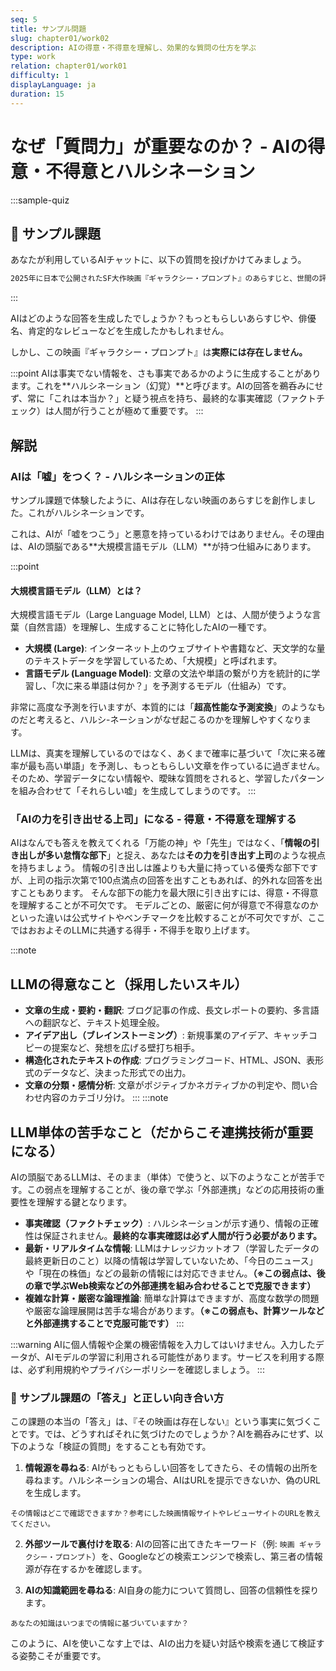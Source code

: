 ```yaml
---
seq: 5
title: サンプル問題
slug: chapter01/work02
description: AIの得意・不得意を理解し、効果的な質問の仕方を学ぶ
type: work
relation: chapter01/work01
difficulty: 1
displayLanguage: ja
duration: 15
---
```


# なぜ「質問力」が重要なのか？ - AIの得意・不得意とハルシネーション

:::sample-quiz
## 📝 サンプル課題

あなたが利用しているAIチャットに、以下の質問を投げかけてみましょう。
```markdown
2025年に日本で公開されたSF大作映画『ギャラクシー・プロンプト』のあらすじと、世間の評価を教えてください。
```
:::

AIはどのような回答を生成したでしょうか？もっともらしいあらすじや、俳優名、肯定的なレビューなどを生成したかもしれません。

しかし、この映画『ギャラクシー・プロンプト』は**実際には存在しません。**

:::point
AIは事実でない情報を、さも事実であるかのように生成することがあります。これを**ハルシネーション（幻覚）**と呼びます。AIの回答を鵜呑みにせず、常に「これは本当か？」と疑う視点を持ち、最終的な事実確認（ファクトチェック）は人間が行うことが極めて重要です。
:::

## 解説

### AIは「嘘」をつく？ - ハルシネーションの正体

サンプル課題で体験したように、AIは存在しない映画のあらすじを創作しました。これがハルシネーションです。

これは、AIが「嘘をつこう」と悪意を持っているわけではありません。その理由は、AIの頭脳である**大規模言語モデル（LLM）**が持つ仕組みにあります。

:::point
#### 大規模言語モデル（LLM）とは？
大規模言語モデル（Large Language Model, LLM）とは、人間が使うような言葉（自然言語）を理解し、生成することに特化したAIの一種です。

- **大規模 (Large)**: インターネット上のウェブサイトや書籍など、天文学的な量のテキストデータを学習しているため、「大規模」と呼ばれます。
- **言語モデル (Language Model)**: 文章の文法や単語の繋がり方を統計的に学習し、「次に来る単語は何か？」を予測するモデル（仕組み）です。

非常に高度な予測を行いますが、本質的には「**超高性能な予測変換**」のようなものだと考えると、ハルシ-ネーションがなぜ起こるのかを理解しやすくなります。

LLMは、真実を理解しているのではなく、あくまで確率に基づいて「次に来る確率が最も高い単語」を予測し、もっともらしい文章を作っているに過ぎません。そのため、学習データにない情報や、曖昧な質問をされると、学習したパターンを組み合わせて「それらしい嘘」を生成してしまうのです。
:::

### 「AIの力を引き出せる上司」になる - 得意・不得意を理解する

AIはなんでも答えを教えてくれる「万能の神」や「先生」ではなく、「**情報の引き出しが多い怠惰な部下**」と捉え、あなたは**その力を引き出す上司**のような視点を持ちましょう。
情報の引き出しは誰よりも大量に持っている優秀な部下ですが、上司の指示次第で100点満点の回答を出すこともあれば、的外れな回答を出すこともあります。
そんな部下の能力を最大限に引き出すには、得意・不得意を理解することが不可欠です。
モデルごとの、厳密に何が得意で不得意なのかといった違いは公式サイトやベンチマークを比較することが不可欠ですが、ここではおおよそのLLMに共通する得手・不得手を取り上げます。

:::note
## LLMの得意なこと（採用したいスキル）
- **文章の生成・要約・翻訳**: ブログ記事の作成、長文レポートの要約、多言語への翻訳など、テキスト処理全般。
- **アイデア出し（ブレインストーミング）**: 新規事業のアイデア、キャッチコピーの提案など、発想を広げる壁打ち相手。
- **構造化されたテキストの作成**: プログラミングコード、HTML、JSON、表形式のデータなど、決まった形式での出力。
- **文章の分類・感情分析**: 文章がポジティブかネガティブかの判定や、問い合わせ内容のカテゴリ分け。
:::
:::note
## LLM単体の苦手なこと（だからこそ連携技術が重要になる）
AIの頭脳であるLLMは、そのまま（単体）で使うと、以下のようなことが苦手です。この弱点を理解することが、後の章で学ぶ「外部連携」などの応用技術の重要性を理解する鍵となります。

- **事実確認（ファクトチェック）**: ハルシネーションが示す通り、情報の正確性は保証されません。**最終的な事実確認は必ず人間が行う必要があります。**
- **最新・リアルタイムな情報**: LLMはナレッジカットオフ（学習したデータの最終更新日のこと）以降の情報は学習していないため、「今日のニュース」や「現在の株価」などの最新の情報には対応できません。**（※この弱点は、後の章で学ぶWeb検索などの外部連携を組み合わせることで克服できます）**
- **複雑な計算・厳密な論理推論**: 簡単な計算はできますが、高度な数学の問題や厳密な論理展開は苦手な場合があります。**（※この弱点も、計算ツールなどと外部連携することで克服可能です）**
:::

:::warning
AIに個人情報や企業の機密情報を入力してはいけません。入力したデータが、AIモデルの学習に利用される可能性があります。サービスを利用する際は、必ず利用規約やプライバシーポリシーを確認しましょう。
:::

### 📝 サンプル課題の「答え」と正しい向き合い方

この課題の本当の「答え」は、『その映画は存在しない』という事実に気づくことです。では、どうすればそれに気づけたのでしょうか？AIを鵜呑みにせず、以下のような「検証の質問」をすることも有効です。

1.  **情報源を尋ねる**:
AIがもっともらしい回答をしてきたら、その情報の出所を尋ねます。ハルシネーションの場合、AIはURLを提示できないか、偽のURLを生成します。
```text
その情報はどこで確認できますか？参考にした映画情報サイトやレビューサイトのURLを教えてください。
```

2.  **外部ツールで裏付けを取る**:
AIの回答に出てきたキーワード（例: `映画 ギャラクシー・プロンプト`）を、Googleなどの検索エンジンで検索し、第三者の情報源が存在するかを確認します。

3.  **AIの知識範囲を尋ねる**:
AI自身の能力について質問し、回答の信頼性を探ります。
```text
あなたの知識はいつまでの情報に基づいていますか？
```

このように、AIを使いこなす上では、AIの出力を疑い対話や検索を通じて検証する姿勢こそが重要です。

